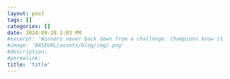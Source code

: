 ```yaml
---
layout: post
tags: []
categories: []
date: 2024-09-28 1:03 PM
#excerpt: 'Winners never back down from a challenge. Champions know it’s anytime, anyplace. But losers, they whine and waffle and take their ball home,'
#image: 'BASEURL/assets/blog/img/.png'
#description:
#permalink:
title: 'title'
---
```



